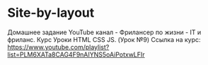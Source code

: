 # Site-by-layout
Домашнее задание 
YouTube канал - Фрилансер по жизни - IT и фриланс.
Курс Уроки HTML CSS JS. (Урок №9) Ссылка на курс:  https://www.youtube.com/playlist?list=PLM6XATa8CAG4F9nAIYNS5oAiPotxwLFIr

